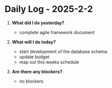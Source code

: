 # Daily Log - 2025-2-2

1. **What did I do yesterday?**

   - complete agile framework document

2. **What will I do today?**

   - start development of the database schema
   - update budget
   - map out this weeks schedule

3. **Are there any blockers?**

   - no blockers